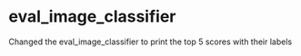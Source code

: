 # eval_image_classifier
Changed the eval_image_classifier to print the top 5 scores with their labels
